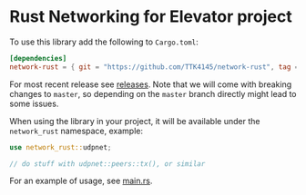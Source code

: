 # Rust Networking for Elevator project

To use this library add the following to `Cargo.toml`:

```toml
[dependencies]
network-rust = { git = "https://github.com/TTK4145/network-rust", tag = "v0.X.0" }
```

For most recent release see [releases](https://github.com/TTK4145/network-rust/releases). Note
that we will come with breaking changes to `master`, so depending on the `master` branch directly
might lead to some issues.

When using the library in your project, it will be available under the
`network_rust` namespace, example:

```rust
use network_rust::udpnet;

// do stuff with udpnet::peers::tx(), or similar
```

For an example of usage, see [main.rs](src/main.rs).
